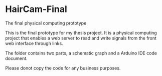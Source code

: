 # HairCam-Final
The final physical computing prototype

This is the final prototype for my thesis project. 
It is a physical computing project that enables a web server to read and write signals from the front web interface through links. 

The folder contains two parts, a schematic graph and a Arduino IDE code document. 

Please donot copy the code for any business purposes.
